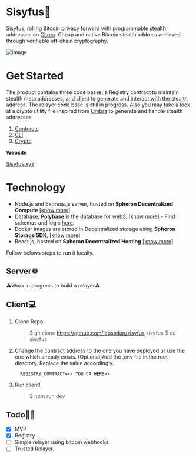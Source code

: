 # Sisyfus🍊

Sisyfus, rolling Bitcoin privacy forward with programmable stealth addresses on [Citrea](https://citrea.xyz/). Cheap and native Bitcoin stealth address achieved through verifieble off-chain cryptography.

![image](https://github.com/user-attachments/assets/db25f007-090a-4137-ad3b-04a7a0a48a27)

# Get Started

The product contains three code bases, a Registry contract to maintain stealth meta addresses, and client to generate and interact with the stealth address. The relayer code base is still in progress. Also you may take a look at a crypto utility file inspired from [Umbra](https://www.umbra.cash/) to generate and handle stealth addresses.

1. [Contracts](https://github.com/leostelon/sisyfus/tree/main/src/contracts)
2. [CLI](https://github.com/leostelon/sisyfus)
3. [Crypto](https://github.com/leostelon/sisyfus/blob/main/src/utils/crypto.js)

**Website**

[Sisyfus.xyz](https://sisyfus.xyz)

# Technology

- Node.js and Express.js server, hosted on **Spheron Decentralized Compute** [[know more]](https://spheron.network/#decentralised-compute)
- Database, **Polybase** is the database for web3. [[know more]](https://polybase.xyz/) - Find schemas and logic [here](https://github.com/leostelon/dedock-server/tree/main/src/polybase).
- Docker images are stored in Decentralized storage using **Spheron Storage SDK**, [[know more]](https://spheron.network/#storage-sdk)
- React.js, hosted on **Spheron Decentralized Hosting** [[know more]](https://spheron.network/#decentralized-hosting)

Follow belows steps to run it locally.

## Server⚙️

⚠️Work in progress to build a relayer⚠️

## Client💻

1.  Clone Repo.
    > $ git clone https://github.com/leostelon/sisyfus sisyfus
    > $ cd sisyfus
2.  Change the contract address to the one you have deployed or use the one which already exists. (Optional)Add the .env file in the root directory. Replace the value accordingly.

          REGISTRY_CONTRACT=<< YOU CA HERE>>

3.  Run client!
    > $ npm run dev

## Todo👨‍💻

- [x] MVP
- [x] Registry
- [ ] Simple relayer using bitcoin webhooks.
- [ ] Trusted Relayer.

